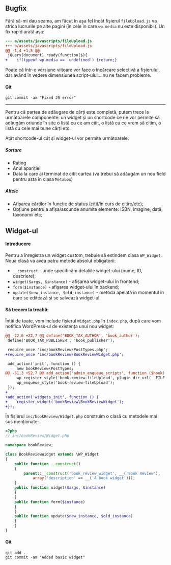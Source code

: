 ## Bugfix
Fără să-mi dau seama, am făcut în așa fel încât fișierul `fileUpload.js` va strica lucrurile pe alte pagini (în cele în care `wp.media` nu este disponibil). Un fix rapid arată așa:
```diff
--- a/assets/javascripts/fileUpload.js
+++ b/assets/javascripts/fileUpload.js
@@ -1,4 +1,5 @@
 jQuery(document).ready(function($){
+    if(typeof wp.media == 'undefined') {return;}
```

Poate că într-o versiune viitoare vor face o încărcare selectivă a fișierului, dar având în vedere dimensiunea script-ului... nu ne facem probleme.

#### Git
```
git commit -am "Fixed JS error"
```

-------------

Pentru că partea de adăugare de cărți este completă, putem trece la următoarele componente: un widget și un shortcode ce ne vor permite să adăugăm oriunde în site  o listă cu ce am citit,  o listă cu ce vrem să citim, o listă cu cele mai bune cărți etc.

Atât shortcode-ul cât și widget-ul vor permite următoarele:

##### Sortare
- Rating
- Anul apariției
- Data la care ai terminat de citit cartea (va trebui să adăugăm un nou field pentru asta în clasa `Metabox`)

##### Altele
- Afișarea cărților în funcție de status (citit/în curs de citire/etc);
- Opțiune pentru a afișa/ascunde anumite elemente: ISBN, imagine, dată, taxonomii etc;

## Widget-ul


#### Introducere
Pentru a înregistra un widget custom, trebuie să extindem clasa `WP_Widget`. Noua clasă va avea patru metode absolut obligatorii:

- `__construct` - unde specificăm detaliile widget-ului (nume, ID, descriere);
- `widget($args, $instance)` - afișarea widget-ului în frontend;
- `form($instance)` - afișarea widget-ului în backend;
- `update($new_instance, $old_instance)` - metoda apelată în momentul în care se editează și se salvează widget-ul.

#### Să trecem la treabă:

Întâi de toate, vom include fișierul `Widget.php` în `index.php`, după care vom notifica WordPress-ul de existența unui nou widget:

```diff
@@ -22,6 +22,7 @@ define('BOOK_TAX_AUTHOR', 'book_author');
 define('BOOK_TAX_PUBLISHER', 'book_publisher');

 require_once 'inc/bookReview/PostTypes.php';
+require_once 'inc/bookReview/BookReviewWidget.php';

 add_action('init', function () {
     new bookReview\PostTypes;
@@ -51,3 +52,7 @@ add_action('admin_enqueue_scripts', function ($hook) {
     wp_register_style('book-review-fileUpload', plugin_dir_url(__FILE__) . 'assets/stylesheets/fileUpload.css', array(), BOOK_VERSION);
     wp_enqueue_style('book-review-fileUpload');
 });
+
+add_action('widgets_init', function () {
+    register_widget('bookReview\BookReviewWidget');
+});
```

În fișierul `inc/bookReview/Widget.php` construim o clasă cu metodele mai sus menționate:

```php
<?php
// inc/bookReview/Widget.php

namespace bookReview;

class BookReviewWidget extends \WP_Widget
{
    public function __construct()
    {
        parent::__construct('book_review_widget', __('Book Review'),
            array('description' => __('A book widget')));
    }
    public function widget($args, $instance)
    {
    }
    public function form($instance)
    {
    }
    public function update($new_instance, $old_instance)
    {
    }
}
```


#### Git
```
git add .
git commit -am "Added basic widget"
```
